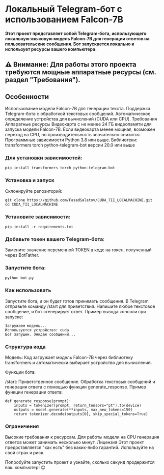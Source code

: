 # Локальный Telegram-бот с использованием Falcon-7B
#### Этот проект представляет собой Telegram-бота, использующего локальную языковую модель Falcon-7B для генерации ответов на пользовательские сообщения. Бот запускается локально и использует ресурсы вашего компьютера.

## ⚠️ Внимание: Для работы этого проекта требуются мощные аппаратные ресурсы (см. раздел "Требования").

## Особенности
Использование модели Falcon-7B для генерации текста.
Поддержка Telegram-бота с обработкой текстовых сообщений.
Автоматическое определение устройства для вычислений (CUDA или CPU).
Требования
Аппаратные ресурсы
Видеокарта с не менее 24 ГБ видеопамяти для запуска модели Falcon-7B.
Если видеокарта менее мощная, возможен переход на CPU, но производительность значительно снизится.
Программные зависимости
Python 3.8 или выше.
Библиотеки:
transformers
torch
python-telegram-bot версии 20.0 или выше

### Для установки зависимостей:

```
pip install transformers torch python-telegram-bot
```
### Установка и запуск
Склонируйте репозиторий:

```
git clone https://github.com/FasadSalatov/CUDA_TII_LOCALMACHINE.git  
cd CUDA_TII_LOCALMACHINE
```
### Установите зависимости:

```
pip install -r requirements.txt
```
### Добавьте токен вашего Telegram-бота:
Замените значение переменной TOKEN в коде на токен, полученный через BotFather.

### Запустите бота:

```
python bot.py
```
### Как использовать
Запустите бота, и он будет готов принимать сообщения.
В Telegram отправьте команду /start для приветствия.
Напишите любое текстовое сообщение, и бот сгенерирует ответ.
Пример вывода консоли при запуске:

```
Загружаем модель...  
Используется устройство: cuda  
Бот запущен. Ожидаю сообщений...
```
### Структура кода
Модель:
Код загружает модель Falcon-7B через библиотеку transformers и автоматически выбирает устройство для вычислений.

Функции бота:

/start: Приветственное сообщение.
Обработка текстовых сообщений и генерация ответа с помощью функции generate_response.
Пример функции генерации ответа:

```
def generate_response(prompt):  
    inputs = tokenizer(prompt, return_tensors="pt").to(device)  
    outputs = model.generate(**inputs, max_new_tokens=150)  
    return tokenizer.decode(outputs[0], skip_special_tokens=True)
``` 
### Ограничения
Высокие требования к ресурсам.
Для работы модели на CPU генерация ответов может занимать несколько минут.
Лицензия
Этот проект предоставляется "как есть" без каких-либо гарантий. Используйте на свой страх и риск.

Попробуйте запустить проект и узнайте, сколько секунд продержится ваш компьютер! 😊
